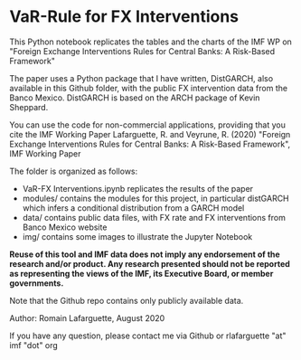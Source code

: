 VaR-Rule for FX Interventions
================================

This Python notebook replicates the tables and the charts of the IMF WP on
"Foreign Exchange Interventions Rules for Central Banks: A Risk-Based Framework"

The paper uses  a Python package  that I have  written, DistGARCH, also  available in
this  Github folder,  with  the public  FX intervention  data  from the  Banco
Mexico. DistGARCH is based on the ARCH package of Kevin Sheppard.

You can use the code for non-commercial applications, providing that you cite the IMF Working Paper
Lafarguette, R. and Veyrune, R. (2020) "Foreign Exchange Interventions Rules for Central Banks: A Risk-Based Framework", IMF Working Paper

The folder is organized as follows:
- VaR-FX Interventions.ipynb replicates the results of the paper
- modules/ contains the modules for this project, in particular distGARCH which infers a conditional distribution from a GARCH model
- data/ contains public data files, with FX rate and FX interventions from Banco Mexico website
- img/ contains some images to illustrate the Jupyter Notebook

**Reuse of this  tool and  IMF data  does not  imply any  endorsement of  the research  and/or product.  Any research  presented should  not be  reported as
representing  the   views  of  the   IMF,  its  Executive  Board,   or  member
governments.**

Note that the Github repo contains only publicly available data. 

Author: Romain Lafarguette, August 2020

If you have any question, please contact me via Github or rlafarguette "at" imf "dot" org
